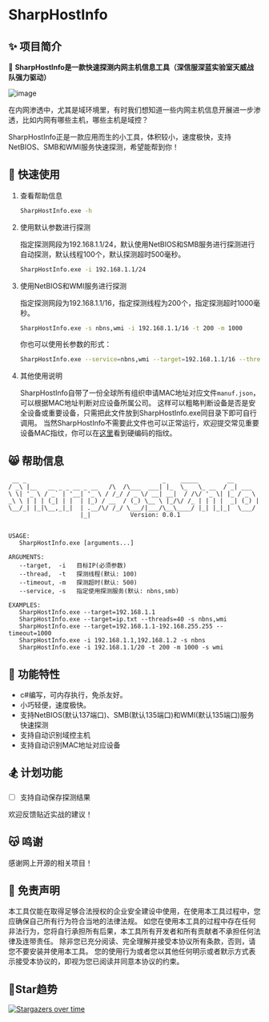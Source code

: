# SharpHostInfo

## ✨ 项目简介

🦄 **SharpHostInfo是一款快速探测内网主机信息工具（深信服深蓝实验室天威战队强力驱动）**

![image](https://user-images.githubusercontent.com/24275308/189285126-e2fefeea-ffb7-4917-9adc-9eecc9d27820.png)

在内网渗透中，尤其是域环境里，有时我们想知道一些内网主机信息开展进一步渗透，比如内网有哪些主机，哪些主机是域控？

SharpHostInfo正是一款应用而生的小工具，体积较小，速度极快，支持NetBIOS、SMB和WMI服务快速探测，希望能帮到你！

## 🚀 快速使用

1. 查看帮助信息

    ```bash
    SharpHostInfo.exe -h
    ```

2. 使用默认参数进行探测

   指定探测网段为192.168.1.1/24，默认使用NetBIOS和SMB服务进行探测进行自动探测，默认线程100个，默认探测超时500毫秒。
   
    ```bash
    SharpHostInfo.exe -i 192.168.1.1/24
    ```

3. 使用NetBIOS和WMI服务进行探测

    指定探测网段为192.168.1.1/16，指定探测线程为200个，指定探测超时1000毫秒。

    ```bash
    SharpHostInfo.exe -s nbns,wmi -i 192.168.1.1/16 -t 200 -m 1000
    ```
    你也可以使用长参数的形式：
    ```bash
    SharpHostInfo.exe --service=nbns,wmi --target=192.168.1.1/16 --thread=200 --timeout=1000
    ```

4. 其他使用说明

    SharpHostInfo自带了一份全球所有组织申请MAC地址对应文件`manuf.json`，可以根据MAC地址判断对应设备所属公司。
    这样可以粗略判断设备是否是安全设备或重要设备，只需把此文件放到SharpHostInfo.exe同目录下即可自行调用。
    当然SharpHostInfo不需要此文件也可以正常运行，欢迎提交常见重要设备MAC指纹，你可以在[这里](https://github.com/shmilylty/SharpHostInfo/blob/master/SharpHostInfo/Helpers/Options.cs#L26)看到硬编码的指纹。


## 😸 帮助信息

```text
 __ _                                      _    _____        __
/ _\ |__   __ _ _ __ _ __   /\  /\___  ___| |_  \_   \_ __  / _| ___
\ \| '_ \ / _` | '__| '_ \ / /_/ / _ \/ __| __|  / /\/ '_ \| |_ / _ \
_\ \ | | | (_| | |  | |_) / __  / (_) \__ \ |_/\/ /_ | | | |  _| (_) |
\__/_| |_|\__,_|_|  | .__/\/ /_/ \___/|___/\__\____/ |_| |_|_|  \___/
                    |_|           Version: 0.0.1


USAGE:
   SharpHostInfo.exe [arguments...]

ARGUMENTS:
   --target,  -i   目标IP(必须参数)
   --thread,  -t   探测线程(默认: 100)
   --timeout, -m   探测超时(默认: 500)
   --service, -s   指定使用探测服务(默认: nbns,smb)

EXAMPLES:
   SharpHostInfo.exe --target=192.168.1.1
   SharpHostInfo.exe --target=ip.txt --threads=40 -s nbns,wmi
   SharpHostInfo.exe --target=192.168.1.1-192.168.255.255 --timeout=1000
   SharpHostInfo.exe -i 192.168.1.1,192.168.1.2 -s nbns
   SharpHostInfo.exe -i 192.168.1.1/20 -t 200 -m 1000 -s wmi
```

## 🔫 功能特性

* c#编写，可内存执行，免杀友好。
* 小巧轻便，速度极快。
* 支持NetBIOS(默认137端口)、SMB(默认135端口)和WMI(默认135端口)服务快速探测
* 支持自动识别域控主机
* 支持自动识别MAC地址对应设备

## 🏂 计划功能

* [ ] 支持自动保存探测结果

欢迎反馈贴近实战的建议！

## 😽 鸣谢

感谢网上开源的相关项目！

## 📜 免责声明

本工具仅能在取得足够合法授权的企业安全建设中使用，在使用本工具过程中，您应确保自己所有行为符合当地的法律法规。
如您在使用本工具的过程中存在任何非法行为，您将自行承担所有后果，本工具所有开发者和所有贡献者不承担任何法律及连带责任。
除非您已充分阅读、完全理解并接受本协议所有条款，否则，请您不要安装并使用本工具。
您的使用行为或者您以其他任何明示或者默示方式表示接受本协议的，即视为您已阅读并同意本协议的约束。

## 💖Star趋势

[![Stargazers over time](https://starchart.cc/shmilylty/SharpHostInfo.svg)](https://starchart.cc/shmilylty/SharpHostInfo)
   
